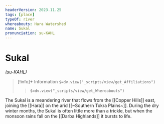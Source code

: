 ```yaml
---
headerVersion: 2023.11.25
tags: [place]
typeOf: river
whereabouts: Hara Watershed
name: Sukal
pronunciation: su-KAHL
---
```

# Sukal
*(su-KAHL)*
>[!info]+ Information
> `$=dv.view("_scripts/view/get_Affiliations")`
>> `$=dv.view("_scripts/view/get_Whereabouts")`

The Sukal is a meandering river that flows from the [[Copper Hills]] east, joining the [[Hara]] on the arid [[~Southern Tokra Plains~]]. During the dry winter months, the Sukal is often little more than a trickle, but when the monsoon rains fall on the [[Darba Highlands]] it bursts to life.